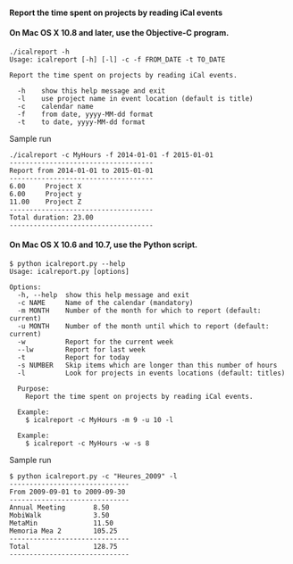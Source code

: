 #### Report the time spent on projects by reading iCal events

#### On Mac OS X 10.8 and later, use the Objective-C program.

    ./icalreport -h
    Usage: icalreport [-h] [-l] -c -f FROM_DATE -t TO_DATE
    
    Report the time spent on projects by reading iCal events.
    
      -h    show this help message and exit
      -l    use project name in event location (default is title)
      -c    calendar name
      -f    from date, yyyy-MM-dd format
      -t    to date, yyyy-MM-dd format

Sample run

    ./icalreport -c MyHours -f 2014-01-01 -f 2015-01-01
    ------------------------------------
    Report from 2014-01-01 to 2015-01-01
    ------------------------------------
    6.00 	 Project X
    6.00 	 Project y
    11.00 	 Project Z
    ------------------------------------
    Total duration: 23.00
    ------------------------------------

#### On Mac OS X 10.6 and 10.7, use the Python script.

	$ python icalreport.py --help
	Usage: icalreport.py [options]

	Options:
	  -h, --help  show this help message and exit
	  -c NAME     Name of the calendar (mandatory)
	  -m MONTH    Number of the month for which to report (default: current)
	  -u MONTH    Number of the month until which to report (default: current)
	  -w          Report for the current week
	  --lw        Report for last week
	  -t          Report for today
	  -s NUMBER   Skip items which are longer than this number of hours
	  -l          Look for projects in events locations (default: titles)

	  Purpose:
	    Report the time spent on projects by reading iCal events.

	  Example:
	    $ icalreport -c MyHours -m 9 -u 10 -l

	  Example:
	    $ icalreport -c MyHours -w -s 8

Sample run

	$ python icalreport.py -c "Heures_2009" -l
	------------------------------
	From 2009-09-01 to 2009-09-30
	------------------------------
	Annual Meeting       8.50
	MobiWalk             3.50
	MetaMin              11.50
	Memoria Mea 2        105.25
	------------------------------
	Total                128.75
	------------------------------
